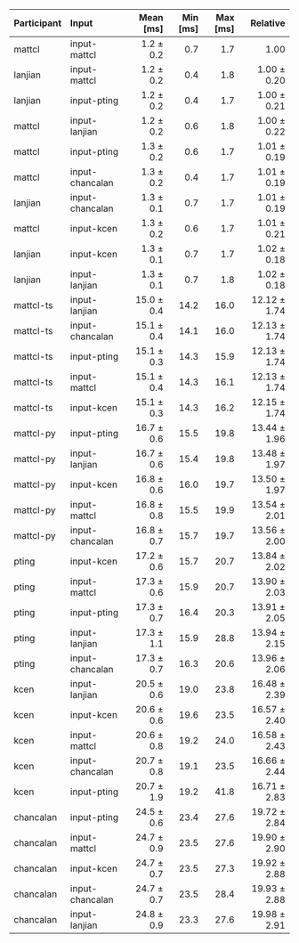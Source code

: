 | Participant | Input | Mean [ms] | Min [ms] | Max [ms] | Relative |
|:---|:---|---:|---:|---:|---:|
| mattcl | input-mattcl | 1.2 ± 0.2 | 0.7 | 1.7 | 1.00 |
| lanjian | input-mattcl | 1.2 ± 0.2 | 0.4 | 1.8 | 1.00 ± 0.20 |
| lanjian | input-pting | 1.2 ± 0.2 | 0.4 | 1.7 | 1.00 ± 0.21 |
| mattcl | input-lanjian | 1.2 ± 0.2 | 0.6 | 1.8 | 1.00 ± 0.22 |
| mattcl | input-pting | 1.3 ± 0.2 | 0.6 | 1.7 | 1.01 ± 0.19 |
| mattcl | input-chancalan | 1.3 ± 0.2 | 0.4 | 1.7 | 1.01 ± 0.19 |
| lanjian | input-chancalan | 1.3 ± 0.1 | 0.7 | 1.7 | 1.01 ± 0.19 |
| mattcl | input-kcen | 1.3 ± 0.2 | 0.6 | 1.7 | 1.01 ± 0.21 |
| lanjian | input-kcen | 1.3 ± 0.1 | 0.7 | 1.7 | 1.02 ± 0.18 |
| lanjian | input-lanjian | 1.3 ± 0.1 | 0.7 | 1.8 | 1.02 ± 0.18 |
| mattcl-ts | input-lanjian | 15.0 ± 0.4 | 14.2 | 16.0 | 12.12 ± 1.74 |
| mattcl-ts | input-chancalan | 15.1 ± 0.4 | 14.1 | 16.0 | 12.13 ± 1.74 |
| mattcl-ts | input-pting | 15.1 ± 0.3 | 14.3 | 15.9 | 12.13 ± 1.74 |
| mattcl-ts | input-mattcl | 15.1 ± 0.4 | 14.3 | 16.1 | 12.13 ± 1.74 |
| mattcl-ts | input-kcen | 15.1 ± 0.3 | 14.3 | 16.2 | 12.15 ± 1.74 |
| mattcl-py | input-pting | 16.7 ± 0.6 | 15.5 | 19.8 | 13.44 ± 1.96 |
| mattcl-py | input-lanjian | 16.7 ± 0.6 | 15.4 | 19.8 | 13.48 ± 1.97 |
| mattcl-py | input-kcen | 16.8 ± 0.6 | 16.0 | 19.7 | 13.50 ± 1.97 |
| mattcl-py | input-mattcl | 16.8 ± 0.8 | 15.5 | 19.9 | 13.54 ± 2.01 |
| mattcl-py | input-chancalan | 16.8 ± 0.7 | 15.7 | 19.7 | 13.56 ± 2.00 |
| pting | input-kcen | 17.2 ± 0.6 | 15.7 | 20.7 | 13.84 ± 2.02 |
| pting | input-mattcl | 17.3 ± 0.6 | 15.9 | 20.7 | 13.90 ± 2.03 |
| pting | input-pting | 17.3 ± 0.7 | 16.4 | 20.3 | 13.91 ± 2.05 |
| pting | input-lanjian | 17.3 ± 1.1 | 15.9 | 28.8 | 13.94 ± 2.15 |
| pting | input-chancalan | 17.3 ± 0.7 | 16.3 | 20.6 | 13.96 ± 2.06 |
| kcen | input-lanjian | 20.5 ± 0.6 | 19.0 | 23.8 | 16.48 ± 2.39 |
| kcen | input-kcen | 20.6 ± 0.6 | 19.6 | 23.5 | 16.57 ± 2.40 |
| kcen | input-mattcl | 20.6 ± 0.8 | 19.2 | 24.0 | 16.58 ± 2.43 |
| kcen | input-chancalan | 20.7 ± 0.8 | 19.1 | 23.5 | 16.66 ± 2.44 |
| kcen | input-pting | 20.7 ± 1.9 | 19.2 | 41.8 | 16.71 ± 2.83 |
| chancalan | input-pting | 24.5 ± 0.6 | 23.4 | 27.6 | 19.72 ± 2.84 |
| chancalan | input-mattcl | 24.7 ± 0.9 | 23.5 | 27.6 | 19.90 ± 2.90 |
| chancalan | input-kcen | 24.7 ± 0.7 | 23.5 | 27.3 | 19.92 ± 2.88 |
| chancalan | input-chancalan | 24.7 ± 0.7 | 23.5 | 28.4 | 19.93 ± 2.88 |
| chancalan | input-lanjian | 24.8 ± 0.9 | 23.3 | 27.6 | 19.98 ± 2.91 |
